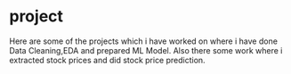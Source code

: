 # project
Here are some of the projects which i have worked on where i  have done Data Cleaning,EDA and prepared ML Model.
Also there some work where i extracted stock prices and did stock price prediction.
